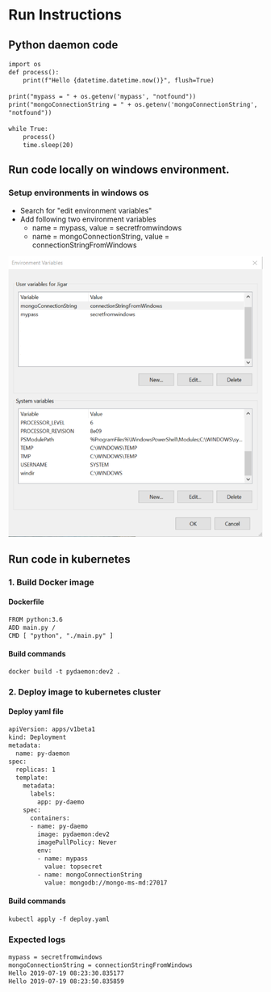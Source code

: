 # Run Instructions

## Python daemon code
```
import os
def process():
    print(f"Hello {datetime.datetime.now()}", flush=True)

print("mypass = " + os.getenv('mypass', "notfound"))
print("mongoConnectionString = " + os.getenv('mongoConnectionString', "notfound"))

while True:
    process()
    time.sleep(20)
```

## Run code locally on windows environment.

### Setup environments in windows os

- Search for "edit environment variables"
- Add following two environment variables
    - name = mypass, value = secretfromwindows
    - name = mongoConnectionString, value = connectionStringFromWindows

![add variables](/docs/AddWindowsEnvironmentVariables.png)

## Run code in kubernetes

### 1. Build Docker image

#### Dockerfile
```
FROM python:3.6
ADD main.py /
CMD [ "python", "./main.py" ]
```
#### Build commands
```
docker build -t pydaemon:dev2 .
```

### 2. Deploy image to kubernetes cluster

#### Deploy yaml file
```
apiVersion: apps/v1beta1
kind: Deployment
metadata:
  name: py-daemon
spec:
  replicas: 1
  template:
    metadata:
      labels:
        app: py-daemo
    spec:
      containers:
      - name: py-daemo
        image: pydaemon:dev2
        imagePullPolicy: Never
        env:
        - name: mypass
          value: topsecret
        - name: mongoConnectionString
          value: mongodb://mongo-ms-md:27017
```
#### Build commands
```
kubectl apply -f deploy.yaml
```

### Expected logs
```
mypass = secretfromwindows                                                                                                                 mongoConnectionString = connectionStringFromWindows                                                                                        Hello 2019-07-19 08:23:30.835177
Hello 2019-07-19 08:23:50.835859 
```